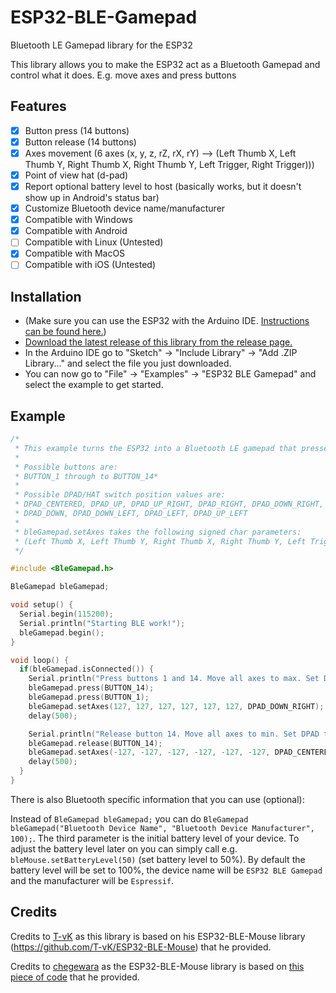 # ESP32-BLE-Gamepad
Bluetooth LE Gamepad library for the ESP32

This library allows you to make the ESP32 act as a Bluetooth Gamepad and control what it does. E.g. move axes and press buttons

## Features

 - [x] Button press (14 buttons)
 - [x] Button release (14 buttons)
 - [x] Axes movement (6 axes (x, y, z, rZ, rX, rY) --> (Left Thumb X, Left Thumb Y, Right Thumb X, Right Thumb Y, Left Trigger, Right Trigger)))
 - [x] Point of view hat (d-pad)
 - [x] Report optional battery level to host (basically works, but it doesn't show up in Android's status bar)
 - [x] Customize Bluetooth device name/manufacturer
 - [x] Compatible with Windows
 - [x] Compatible with Android
 - [ ] Compatible with Linux (Untested)
 - [x] Compatible with MacOS
 - [ ] Compatible with iOS (Untested)

## Installation
- (Make sure you can use the ESP32 with the Arduino IDE. [Instructions can be found here.](https://github.com/espressif/arduino-esp32#installation-instructions))
- [Download the latest release of this library from the release page.](https://github.com/lemmingDev/ESP32-BLE-Gamepad/releases)
- In the Arduino IDE go to "Sketch" -> "Include Library" -> "Add .ZIP Library..." and select the file you just downloaded.
- You can now go to "File" -> "Examples" -> "ESP32 BLE Gamepad" and select the example to get started.

## Example

``` C++
/*
 * This example turns the ESP32 into a Bluetooth LE gamepad that presses buttons and moves axis
 *
 * Possible buttons are:
 * BUTTON_1 through to BUTTON_14*
 *
 * Possible DPAD/HAT switch position values are:
 * DPAD_CENTERED, DPAD_UP, DPAD_UP_RIGHT, DPAD_RIGHT, DPAD_DOWN_RIGHT,
 * DPAD_DOWN, DPAD_DOWN_LEFT, DPAD_LEFT, DPAD_UP_LEFT
 *
 * bleGamepad.setAxes takes the following signed char parameters:
 * (Left Thumb X, Left Thumb Y, Right Thumb X, Right Thumb Y, Left Trigger, Right Trigger, Hat switch position);
 */

#include <BleGamepad.h>

BleGamepad bleGamepad;

void setup() {
  Serial.begin(115200);
  Serial.println("Starting BLE work!");
  bleGamepad.begin();
}

void loop() {
  if(bleGamepad.isConnected()) {
    Serial.println("Press buttons 1 and 14. Move all axes to max. Set DPAD to down right.");
    bleGamepad.press(BUTTON_14);
    bleGamepad.press(BUTTON_1);
    bleGamepad.setAxes(127, 127, 127, 127, 127, 127, DPAD_DOWN_RIGHT);
    delay(500);

    Serial.println("Release button 14. Move all axes to min. Set DPAD to centred.");
    bleGamepad.release(BUTTON_14);
    bleGamepad.setAxes(-127, -127, -127, -127, -127, -127, DPAD_CENTERED);
    delay(500);
  }
}
```

There is also Bluetooth specific information that you can use (optional):

Instead of `BleGamepad bleGamepad;` you can do `BleGamepad bleGamepad("Bluetooth Device Name", "Bluetooth Device Manufacturer", 100);`.
The third parameter is the initial battery level of your device. To adjust the battery level later on you can simply call e.g.  `bleMouse.setBatteryLevel(50)` (set battery level to 50%).
By default the battery level will be set to 100%, the device name will be `ESP32 BLE Gamepad` and the manufacturer will be `Espressif`.


## Credits
Credits to [T-vK](https://github.com/T-vK) as this library is based on his ESP32-BLE-Mouse library (https://github.com/T-vK/ESP32-BLE-Mouse) that he provided.

Credits to [chegewara](https://github.com/chegewara) as the ESP32-BLE-Mouse library is based on [this piece of code](https://github.com/nkolban/esp32-snippets/issues/230#issuecomment-473135679) that he provided.
